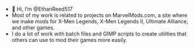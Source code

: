 - 👋 Hi, I’m @EthanReed517
- Most of my work is related to projects on MarvelMods.com, a site where we make mods for X-Men Legends, X-Men Legends II, Ultimate Alliance, and other games.
- I do a lot of work with batch files and GIMP scripts to create utilities that others can use to mod their games more easily.


<!---
EthanReed517/EthanReed517 is a ✨ special ✨ repository because its `README.md` (this file) appears on your GitHub profile.
You can click the Preview link to take a look at your changes.
--->
